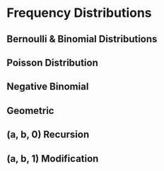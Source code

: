 # Frequency Distributions

## **Bernoulli & Binomial Distributions**

## Poisson Distribution

## Negative Binomial

## Geometric

## (a, b, 0) Recursion

## (a, b, 1) Modification
